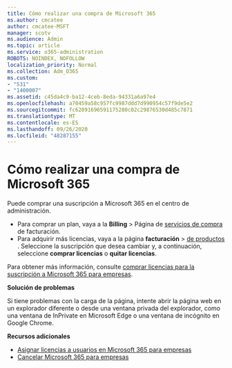 ```yaml
---
title: Cómo realizar una compra de Microsoft 365
ms.author: cmcatee
author: cmcatee-MSFT
manager: scotv
ms.audience: Admin
ms.topic: article
ms.service: o365-administration
ROBOTS: NOINDEX, NOFOLLOW
localization_priority: Normal
ms.collection: Adm_O365
ms.custom:
- "531"
- "1400007"
ms.assetid: c45da4c9-ba12-4ceb-8eda-94331a6a97e4
ms.openlocfilehash: a70459a58c957fc9987ddd7d990954c57f9de5e2
ms.sourcegitcommit: fc62091696591175280c02c29876530d485c7871
ms.translationtype: MT
ms.contentlocale: es-ES
ms.lasthandoff: 09/26/2020
ms.locfileid: "48287155"
---
```

# <a name="how-to-make-a-microsoft-365-purchase"></a>Cómo realizar una compra de Microsoft 365

Puede comprar una suscripción a Microsoft 365 en el centro de administración.
  
- Para comprar un plan, vaya a la **Billing** \> Página de [servicios de compra](https://go.microsoft.com/fwlink/p/?linkid=868433) de facturación.
- Para adquirir más licencias, vaya a la página **facturación** \> [de productos](https://go.microsoft.com/fwlink/p/?linkid=842054) . Seleccione la suscripción que desea cambiar y, a continuación, seleccione **comprar licencias** o **quitar licencias**.
  
Para obtener más información, consulte [comprar licencias para la suscripción a Microsoft 365 para empresas](https://docs.microsoft.com/microsoft-365/commerce/licenses/buy-licenses#buy-or-remove-licenses-for-your-business-subscription).

**Solución de problemas**

Si tiene problemas con la carga de la página, intente abrir la página web en un explorador diferente o desde una ventana privada del explorador, como una ventana de InPrivate en Microsoft Edge o una ventana de incógnito en Google Chrome.

**Recursos adicionales**
  
- [Asignar licencias a usuarios en Microsoft 365 para empresas](https://docs.microsoft.com/microsoft-365/admin/add-users/add-users)
- [Cancelar Microsoft 365 para empresas](https://docs.microsoft.com/microsoft-365/commerce/subscriptions/cancel-your-subscription)
